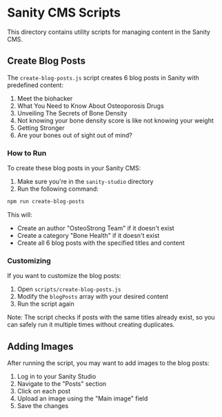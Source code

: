 # Sanity CMS Scripts

This directory contains utility scripts for managing content in the Sanity CMS.

## Create Blog Posts

The `create-blog-posts.js` script creates 6 blog posts in Sanity with predefined content:

1. Meet the biohacker
2. What You Need to Know About Osteoporosis Drugs
3. Unveiling The Secrets of Bone Density
4. Not knowing your bone density score is like not knowing your weight
5. Getting Stronger
6. Are your bones out of sight out of mind?

### How to Run

To create these blog posts in your Sanity CMS:

1. Make sure you're in the `sanity-studio` directory
2. Run the following command:

```bash
npm run create-blog-posts
```

This will:
- Create an author "OsteoStrong Team" if it doesn't exist
- Create a category "Bone Health" if it doesn't exist
- Create all 6 blog posts with the specified titles and content

### Customizing

If you want to customize the blog posts:

1. Open `scripts/create-blog-posts.js`
2. Modify the `blogPosts` array with your desired content
3. Run the script again

Note: The script checks if posts with the same titles already exist, so you can safely run it multiple times without creating duplicates.

## Adding Images

After running the script, you may want to add images to the blog posts:

1. Log in to your Sanity Studio
2. Navigate to the "Posts" section
3. Click on each post
4. Upload an image using the "Main image" field
5. Save the changes
